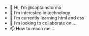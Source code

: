 - 👋 Hi, I’m @captainstorm5
- 👀 I’m interested in technology
- 🌱 I’m currently learning html and css
- 💞️ I’m looking to collaborate on ...
- 📫 How to reach me ...

<!---
captainstorm5/captainstorm5 is a ✨ special ✨ repository because its `README.md` (this file) appears on your GitHub profile.
You can click the Preview link to take a look at your changes.
--->

